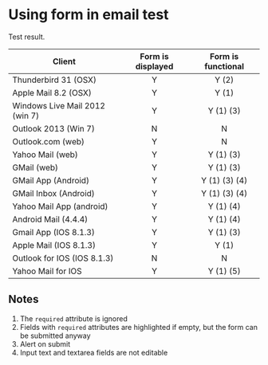 # Using form in email test

Test result.


| Client                         | Form is displayed | Form is functional |
|--------------------------------|:-----------------:|:------------------:|
| Thunderbird 31 (OSX)           |         Y         |        Y (2)       |
| Apple Mail 8.2 (OSX)           |         Y         |        Y (1)       |
| Windows Live Mail 2012 (win 7) |         Y         |      Y (1) (3)     |
| Outlook 2013 (Win 7)           |         N         |          N         |
| Outlook.com (web)              |         Y         |          N         |
| Yahoo Mail (web)               |         Y         |      Y (1) (3)     |
| GMail (web)                    |         Y         |      Y (1) (3)     |
| GMail App (Android)            |         Y         |    Y (1) (3) (4)   |
| GMail Inbox (Android)          |         Y         |    Y (1) (3) (4)   |
| Yahoo Mail App (android)       |         Y         |      Y (1) (4)     |
| Android Mail (4.4.4)           |         Y         |      Y (1) (4)     |
| Gmail App (IOS 8.1.3)          |         Y         |      Y (1) (3)     |
| Apple Mail (IOS 8.1.3)         |         Y         |        Y (1)       |
| Outlook for IOS (IOS 8.1.3)    |         N         |          N         |
| Yahoo Mail for IOS             |         Y         |      Y (1) (5)     |

## Notes
1. The `required` attribute is ignored
2. Fields with `required` attributes are highlighted if empty, but the form can be submitted anyway
3. Alert on submit
4. Input text and textarea fields are not editable

